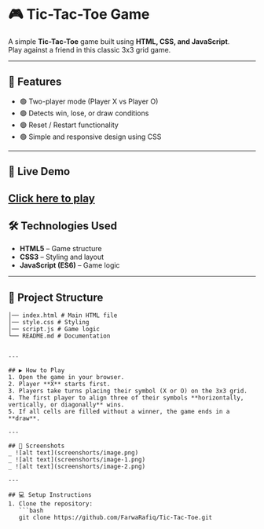 
# 🎮 Tic-Tac-Toe Game

A simple **Tic-Tac-Toe** game built using **HTML, CSS, and JavaScript**.  
Play against a friend in this classic 3x3 grid game.

---

## 📌 Features
- 🟢 Two-player mode (Player X vs Player O)  
- 🟢 Detects win, lose, or draw conditions  
- 🟢 Reset / Restart functionality  
- 🟢 Simple and responsive design using CSS  

---

## 🚀 Live Demo
[Click here to play](http://127.0.0.1:5500/Tic-Tac-Toe/) 
---

## 🛠️ Technologies Used
- **HTML5** – Game structure  
- **CSS3** – Styling and layout  
- **JavaScript (ES6)** – Game logic  

---

## 📂 Project Structure

``` tic-tac-toe/
│── index.html # Main HTML file
│── style.css # Styling
│── script.js # Game logic
└── README.md # Documentation


---

## ▶️ How to Play
1. Open the game in your browser.  
2. Player **X** starts first.  
3. Players take turns placing their symbol (X or O) on the 3x3 grid.  
4. The first player to align three of their symbols **horizontally, vertically, or diagonally** wins.  
5. If all cells are filled without a winner, the game ends in a **draw**.  

---

## 📸 Screenshots
_ ![alt text](screenshorts/image.png)
_ ![alt text](screenshorts/image-1.png)
_ ![alt text](screenshorts/image-2.png)

---

## 💻 Setup Instructions
1. Clone the repository:
   ```bash
   git clone https://github.com/FarwaRafiq/Tic-Tac-Toe.git 
